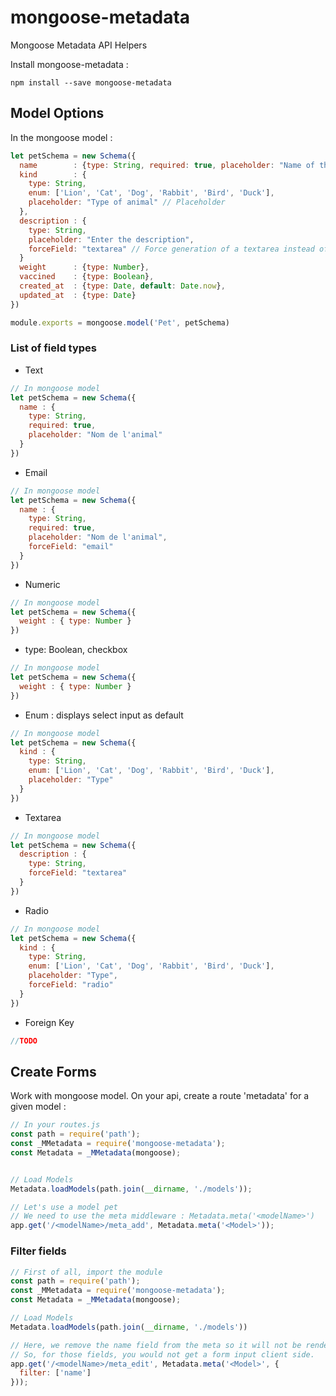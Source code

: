 # mongoose-metadata
Mongoose Metadata API Helpers

Install mongoose-metadata :
```
npm install --save mongoose-metadata
```

## Model Options

In the mongoose model :
```javascript
let petSchema = new Schema({
  name        : {type: String, required: true, placeholder: "Name of the animal"},
  kind        : {
    type: String,
    enum: ['Lion', 'Cat', 'Dog', 'Rabbit', 'Bird', 'Duck'],
    placeholder: "Type of animal" // Placeholder
  },
  description : {
    type: String,
    placeholder: "Enter the description",
    forceField: "textarea" // Force generation of a textarea instead of a input type text
  }
  weight      : {type: Number},
  vaccined    : {type: Boolean},
  created_at  : {type: Date, default: Date.now},
  updated_at  : {type: Date}
})

module.exports = mongoose.model('Pet', petSchema)
```

### List of field types

* Text
```javascript
// In mongoose model
let petSchema = new Schema({
  name : {  
    type: String,
    required: true,
    placeholder: "Nom de l'animal"
  }
})
```

* Email
```javascript
// In mongoose model
let petSchema = new Schema({
  name : {  
    type: String,
    required: true,
    placeholder: "Nom de l'animal",
    forceField: "email"
  }
})
```

* Numeric
```javascript
// In mongoose model
let petSchema = new Schema({
  weight : { type: Number }
})
```

* type: Boolean, checkbox
```javascript
// In mongoose model
let petSchema = new Schema({
  weight : { type: Number }
})
```

* Enum : displays select input as default
```javascript
// In mongoose model
let petSchema = new Schema({
  kind : {
    type: String,
    enum: ['Lion', 'Cat', 'Dog', 'Rabbit', 'Bird', 'Duck'],
    placeholder: "Type"
  }
})
```

* Textarea
```javascript
// In mongoose model
let petSchema = new Schema({
  description : {
    type: String,
    forceField: "textarea"
  }
})
```

* Radio
```javascript
// In mongoose model
let petSchema = new Schema({
  kind : {
    type: String,
    enum: ['Lion', 'Cat', 'Dog', 'Rabbit', 'Bird', 'Duck'],
    placeholder: "Type",
    forceField: "radio"
  }
})
```

* Foreign Key
```javascript
//TODO
```


## Create Forms

Work with mongoose model. On your api, create a route 'metadata' for a given model :
```javascript
// In your routes.js
const path = require('path');
const _MMetadata = require('mongoose-metadata');
const Metadata = _MMetadata(mongoose);


// Load Models
Metadata.loadModels(path.join(__dirname, './models'));

// Let's use a model pet
// We need to use the meta middleware : Metadata.meta('<modelName>')
app.get('/<modelName>/meta_add', Metadata.meta('<Model>'));
```

### Filter fields

```javascript
// First of all, import the module
const path = require('path');
const _MMetadata = require('mongoose-metadata');
const Metadata = _MMetadata(mongoose);

// Load Models
Metadata.loadModels(path.join(__dirname, './models'))

// Here, we remove the name field from the meta so it will not be rendered
// So, for those fields, you would not get a form input client side.
app.get('/<modelName>/meta_edit', Metadata.meta('<Model>', {
  filter: ['name']
}));
```
